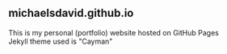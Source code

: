 ## michaelsdavid.github.io
This is my personal (portfolio) website hosted on GitHub Pages<br/>
Jekyll theme used is "Cayman"

<!-- To be updated -->
